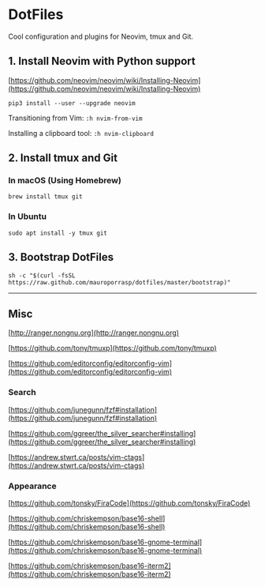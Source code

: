 # DotFiles

Cool configuration and plugins for Neovim, tmux and Git.


## 1. Install Neovim with Python support

[https://github.com/neovim/neovim/wiki/Installing-Neovim](https://github.com/neovim/neovim/wiki/Installing-Neovim)

````
pip3 install --user --upgrade neovim
````

Transitioning from Vim: `:h nvim-from-vim`

Installing a clipboard tool: `:h nvim-clipboard`


## 2. Install tmux and Git


### In macOS (Using Homebrew)

````
brew install tmux git
````


### In Ubuntu

````
sudo apt install -y tmux git
````


## 3. Bootstrap DotFiles

````
sh -c "$(curl -fsSL https://raw.github.com/mauroporrasp/dotfiles/master/bootstrap)"
````


________________


## Misc


[http://ranger.nongnu.org](http://ranger.nongnu.org)

[https://github.com/tony/tmuxp](https://github.com/tony/tmuxp)

[https://github.com/editorconfig/editorconfig-vim](https://github.com/editorconfig/editorconfig-vim)


### Search

[https://github.com/junegunn/fzf#installation](https://github.com/junegunn/fzf#installation)

[https://github.com/ggreer/the_silver_searcher#installing](https://github.com/ggreer/the_silver_searcher#installing)

[https://andrew.stwrt.ca/posts/vim-ctags](https://andrew.stwrt.ca/posts/vim-ctags)


### Appearance

[https://github.com/tonsky/FiraCode](https://github.com/tonsky/FiraCode)

[https://github.com/chriskempson/base16-shell](https://github.com/chriskempson/base16-shell)

[https://github.com/chriskempson/base16-gnome-terminal](https://github.com/chriskempson/base16-gnome-terminal)

[https://github.com/chriskempson/base16-iterm2](https://github.com/chriskempson/base16-iterm2)
